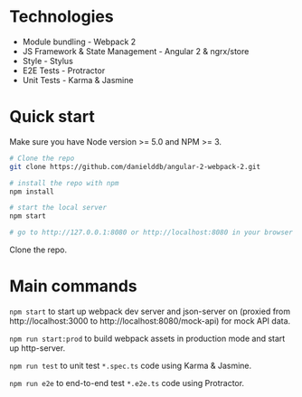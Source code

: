 # Technologies

* Module bundling - Webpack 2
* JS Framework & State Management - Angular 2 & ngrx/store
* Style - Stylus
* E2E Tests - Protractor
* Unit Tests - Karma & Jasmine

# Quick start

Make sure you have Node version >= 5.0 and NPM >= 3.

```bash
# Clone the repo
git clone https://github.com/danielddb/angular-2-webpack-2.git

# install the repo with npm 
npm install

# start the local server
npm start

# go to http://127.0.0.1:8080 or http://localhost:8080 in your browser
```

Clone the repo.

# Main commands

`npm start` to start up webpack dev server and json-server on (proxied from http://localhost:3000 to http://localhost:8080/mock-api) for mock API data.

`npm run start:prod` to build webpack assets in production mode and start up http-server.

`npm run test` to unit test `*.spec.ts` code using Karma & Jasmine.

`npm run e2e` to end-to-end test `*.e2e.ts` code using Protractor.
